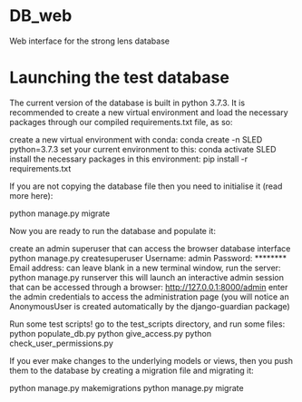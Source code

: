 # DB_web
Web interface for the strong lens database

# Launching the test database

The current version of the database is built in python 3.7.3. It is recommended to create a new virtual environment and load the necessary packages through our compiled requirements.txt file, as so:

create a new virtual environment with conda:
conda create -n SLED python=3.7.3
set your current environment to this:
conda activate SLED
install the necessary packages in this environment:
pip install -r requirements.txt


If you are not copying the database file then you need to initialise it (read more here):

python manage.py migrate


Now you are ready to run the database and populate it:

create an admin superuser that can access the browser database interface
python manage.py createsuperuser
Username: admin
Password: ********
Email address: can leave blank
in a new terminal window, run the server:
python manage.py runserver
this will launch an interactive admin session that can be accessed through a browser:
http://127.0.0.1:8000/admin
enter the admin credentials to access the administration page
(you will notice an AnonymousUser is created automatically by the django-guardian package)


Run some test scripts!
go to the test_scripts directory, and run some files:
python populate_db.py 
python give_access.py 
python check_user_permissions.py


If you ever make changes to the underlying models or views, then you push them to the database by creating a migration file and migrating it:

python manage.py makemigrations
python manage.py migrate
